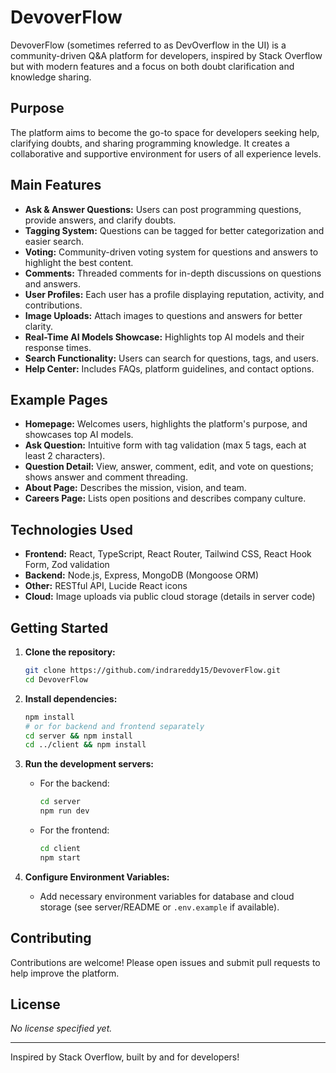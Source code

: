 # DevoverFlow

DevoverFlow (sometimes referred to as DevOverflow in the UI) is a community-driven Q&A platform for developers, inspired by Stack Overflow but with modern features and a focus on both doubt clarification and knowledge sharing.

## Purpose

The platform aims to become the go-to space for developers seeking help, clarifying doubts, and sharing programming knowledge. It creates a collaborative and supportive environment for users of all experience levels.

## Main Features

- **Ask & Answer Questions:** Users can post programming questions, provide answers, and clarify doubts.
- **Tagging System:** Questions can be tagged for better categorization and easier search.
- **Voting:** Community-driven voting system for questions and answers to highlight the best content.
- **Comments:** Threaded comments for in-depth discussions on questions and answers.
- **User Profiles:** Each user has a profile displaying reputation, activity, and contributions.
- **Image Uploads:** Attach images to questions and answers for better clarity.
- **Real-Time AI Models Showcase:** Highlights top AI models and their response times.
- **Search Functionality:** Users can search for questions, tags, and users.
- **Help Center:** Includes FAQs, platform guidelines, and contact options.

## Example Pages

- **Homepage:** Welcomes users, highlights the platform's purpose, and showcases top AI models.
- **Ask Question:** Intuitive form with tag validation (max 5 tags, each at least 2 characters).
- **Question Detail:** View, answer, comment, edit, and vote on questions; shows answer and comment threading.
- **About Page:** Describes the mission, vision, and team.
- **Careers Page:** Lists open positions and describes company culture.

## Technologies Used

- **Frontend:** React, TypeScript, React Router, Tailwind CSS, React Hook Form, Zod validation
- **Backend:** Node.js, Express, MongoDB (Mongoose ORM)
- **Other:** RESTful API, Lucide React icons
- **Cloud:** Image uploads via public cloud storage (details in server code)

## Getting Started

1. **Clone the repository:**
   ```sh
   git clone https://github.com/indrareddy15/DevoverFlow.git
   cd DevoverFlow
   ```

2. **Install dependencies:**
   ```sh
   npm install
   # or for backend and frontend separately
   cd server && npm install
   cd ../client && npm install
   ```

3. **Run the development servers:**
   - For the backend:
     ```sh
     cd server
     npm run dev
     ```
   - For the frontend:
     ```sh
     cd client
     npm start
     ```

4. **Configure Environment Variables:**
   - Add necessary environment variables for database and cloud storage (see server/README or `.env.example` if available).

## Contributing

Contributions are welcome! Please open issues and submit pull requests to help improve the platform.

## License

*No license specified yet.*

---

Inspired by Stack Overflow, built by and for developers!
